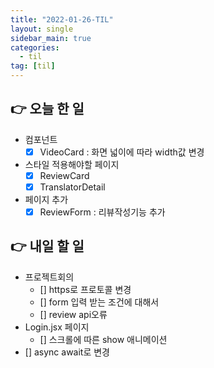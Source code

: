 ```yaml
---
title: "2022-01-26-TIL"
layout: single
sidebar_main: true
categories:
  - til
tag: [til]
---
```


## 👉 오늘 한 일

- 컴포넌트
  - [x] VideoCard : 화면 넓이에 따라 width값 변경
- 스타일 적용해야할 페이지
  - [x] ReviewCard
  - [x] TranslatorDetail
- 페이지 추가
  - [x] ReviewForm : 리뷰작성기능 추가

## 👉 내일 할 일

- 프로젝트회의
  - [] https로 프로토콜 변경
  - [] form 입력 받는 조건에 대해서
  - [] review api오류
- Login.jsx 페이지
  - [] 스크롤에 따른 show 애니메이션
- [] async await로 변경

<br /><br /><br /><br />
